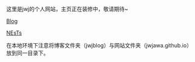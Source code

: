 ﻿这里是jwj的个人网站，主页正在装修中，敬请期待~

[Blog](./blog/)

[NEsTs](./nests/)

在本地环境下注意将博客文件夹（jwjblog）与网站文件夹（jwjawa.github.io）放到同一目录下。